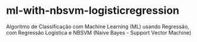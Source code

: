 # ml-with-nbsvm-logisticregression
Algoritmo de Classificação com Machine Learning (ML) usando Regressão, com Regressão Logística e NBSVM (Naive Bayes - Support Vector Machine)
